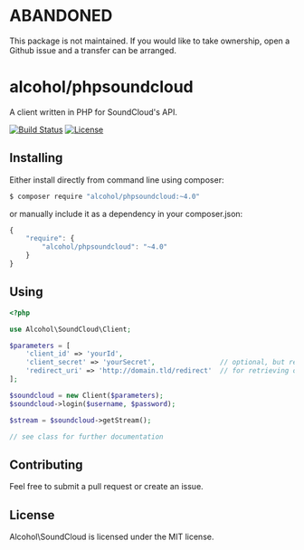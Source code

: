 # ABANDONED

This package is not maintained. If you would like to take ownership, open a Github issue and a transfer can be arranged.

# alcohol/phpsoundcloud

A client written in PHP for SoundCloud's API.

[![Build Status](https://img.shields.io/travis/alcohol/phpsoundcloud/master.svg?style=flat-square)](https://travis-ci.org/alcohol/phpsoundcloud)
[![License](https://img.shields.io/packagist/l/alcohol/phpsoundcloud.svg?style=flat-square)](https://packagist.org/packages/alcohol/phpsoundcloud)

## Installing

Either install directly from command line using composer:

``` sh
$ composer require "alcohol/phpsoundcloud:~4.0"
```

or manually include it as a dependency in your composer.json:

``` javascript
{
    "require": {
        "alcohol/phpsoundcloud": "~4.0"
    }
}
```

## Using

``` php
<?php

use Alcohol\SoundCloud\Client;

$parameters = [
    'client_id' => 'yourId',
    'client_secret' => 'yourSecret',                // optional, but required
    'redirect_uri' => 'http://domain.tld/redirect'  // for retrieving oauth token
];

$soundcloud = new Client($parameters);
$soundcloud->login($username, $password);

$stream = $soundcloud->getStream();

// see class for further documentation

```

## Contributing

Feel free to submit a pull request or create an issue.

## License

Alcohol\SoundCloud is licensed under the MIT license.
